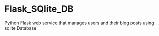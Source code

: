 # Flask_SQlite_DB
Python Flask web service that manages users and their blog posts using sqlite Database
